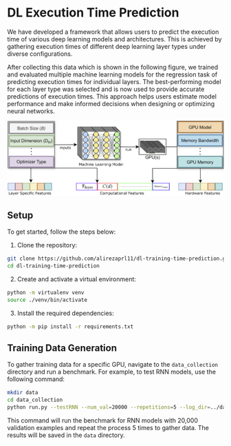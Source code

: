 # DL Execution Time Prediction

We have developed a framework that allows users to predict the execution time of various deep learning models and architectures. This is achieved by gathering execution times of different deep learning layer types under diverse configurations.

After collecting this data which is shown in the following figure, we trained and evaluated multiple machine learning models for the regression task of predicting execution times for individual layers. The best-performing model for each layer type was selected and is now used to provide accurate predictions of execution times. This approach helps users estimate model performance and make informed decisions when designing or optimizing neural networks.

![System Overview](./docs/CFPredOverview.png "System Architecture")



## Setup

To get started, follow the steps below:

1. Clone the repository:

```bash
git clone https://github.com/alirezaprl11/dl-training-time-prediction.git
cd dl-training-time-prediction
```

2. Create and activate a virtual environment:
```bash
python -m virtualenv venv
source ./venv/bin/activate
```

3. Install the required dependencies:
```bash
python -m pip install -r requirements.txt
```


## Training Data Generation
To gather training data for a specific GPU, navigate to the `data_collection` directory and run a benchmark. For example, to test RNN models, use the following command:

```bash
mkdir data
cd data_collection
python run.py --testRNN --num_val=20000 --repetitions=5 --log_dir=../data 
```

This command will run the benchmark for RNN models with 20,000 validation examples and repeat the process 5 times to gather data. The results will be saved in the `data` directory.
